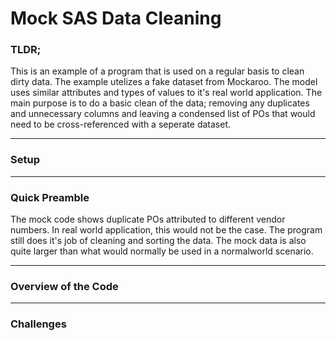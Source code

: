 # Mock SAS Data Cleaning
### TLDR;
This is an example of a program that is used on a regular basis to clean dirty data. The example utelizes a fake dataset from Mockaroo. The model uses similar attributes and types of values to it's real world application. The main purpose is to do a basic clean of the data; removing any duplicates and unnecessary columns and leaving a condensed list of POs that would need to be cross-referenced with a seperate dataset.

---

### Setup


---

### Quick Preamble
The mock code shows duplicate POs attributed to different vendor numbers. In real world application, this would not be the case. The program still does it's job of cleaning and sorting the data. The mock data is also quite larger than what would normally be used in a normalworld scenario.

---

### Overview of the Code


---

### Challenges
